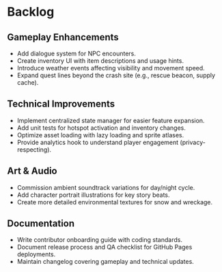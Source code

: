 # Backlog

## Gameplay Enhancements
- Add dialogue system for NPC encounters.
- Create inventory UI with item descriptions and usage hints.
- Introduce weather events affecting visibility and movement speed.
- Expand quest lines beyond the crash site (e.g., rescue beacon, supply cache).

## Technical Improvements
- Implement centralized state manager for easier feature expansion.
- Add unit tests for hotspot activation and inventory changes.
- Optimize asset loading with lazy loading and sprite atlases.
- Provide analytics hook to understand player engagement (privacy-respecting).

## Art & Audio
- Commission ambient soundtrack variations for day/night cycle.
- Add character portrait illustrations for key story beats.
- Create more detailed environmental textures for snow and wreckage.

## Documentation
- Write contributor onboarding guide with coding standards.
- Document release process and QA checklist for GitHub Pages deployments.
- Maintain changelog covering gameplay and technical updates.
